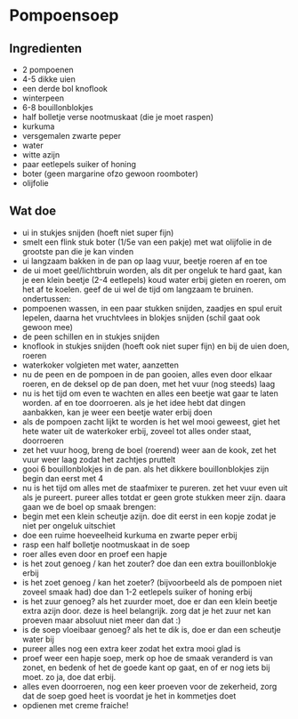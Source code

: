 # Pompoensoep

## Ingredienten

* 2 pompoenen
* 4-5 dikke uien
* een derde bol knoflook
* winterpeen
* 6-8 bouillonblokjes
* half bolletje verse nootmuskaat (die je moet raspen)
* kurkuma
* versgemalen zwarte peper
* water
* witte azijn
* paar eetlepels suiker of honing
* boter (geen margarine ofzo gewoon roomboter)
* olijfolie

## Wat doe

* ui in stukjes snijden (hoeft niet super fijn)
* smelt een flink stuk boter (1/5e van een pakje) met wat olijfolie in de grootste pan die je kan vinden
* ui langzaam bakken in de pan op laag vuur, beetje roeren af en toe
* de ui moet geel/lichtbruin worden, als dit per ongeluk te hard gaat, kan je een klein beetje (2-4 eetlepels) koud water erbij gieten en roeren, om het af te koelen. geef de ui wel de tijd om langzaam te bruinen. ondertussen:
* pompoenen wassen, in een paar stukken snijden, zaadjes en spul eruit lepelen, daarna het vruchtvlees in blokjes snijden (schil gaat ook gewoon mee)
* de peen schillen en in stukjes snijden
* knoflook in stukjes snijden (hoeft ook niet super fijn) en bij de uien doen, roeren
* waterkoker volgieten met water, aanzetten
* nu de peen en de pompoen in de pan gooien, alles even door elkaar roeren, en de deksel op de pan doen, met het vuur (nog steeds) laag
* nu is het tijd om even te wachten en alles een beetje wat gaar te laten worden. af en toe doorroeren. als je het idee hebt dat dingen aanbakken, kan je weer een beetje water erbij doen
* als de pompoen zacht lijkt te worden is het wel mooi geweest, giet het hete water uit de waterkoker erbij, zoveel tot alles onder staat, doorroeren
* zet het vuur hoog, breng de boel (roerend) weer aan de kook, zet het vuur weer laag zodat het zachtjes pruttelt
* gooi 6 bouillonblokjes in de pan. als het dikkere bouillonblokjes zijn begin dan eerst met 4
* nu is het tijd om alles met de staafmixer te pureren. zet het vuur even uit als je pureert. pureer alles totdat er geen grote stukken meer zijn. daara gaan we de boel op smaak brengen:
* begin met een klein scheutje azijn. doe dit eerst in een kopje zodat je niet per ongeluk uitschiet
* doe een ruime hoeveelheid kurkuma en zwarte peper erbij
* rasp een half bolletje nootmuskaat in de soep
* roer alles even door en proef een hapje
* is het zout genoeg / kan het zouter? doe dan een extra bouillonblokje erbij
* is het zoet genoeg / kan het zoeter? (bijvoorbeeld als de pompoen niet zoveel smaak had) doe dan 1-2 eetlepels suiker of honing erbij
* is het zuur genoeg? als het zuurder moet, doe er dan een klein beetje extra azijn door. deze is heel belangrijk. zorg dat je het zuur net kan proeven maar absoluut niet meer dan dat :)
* is de soep vloeibaar genoeg? als het te dik is, doe er dan een scheutje water bij
* pureer alles nog een extra keer zodat het extra mooi glad is
* proef weer een hapje soep, merk op hoe de smaak veranderd is van zonet, en bedenk of het de goede kant op gaat, en of er nog iets bij moet. zo ja, doe dat erbij.
* alles even doorroeren, nog een keer proeven voor de zekerheid, zorg dat de soep goed heet is voordat je het in kommetjes doet
* opdienen met creme fraiche!
